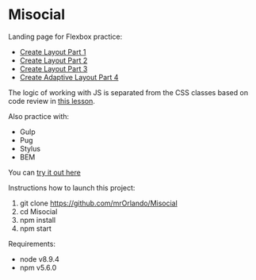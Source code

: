# Misocial

Landing page for Flexbox practice:

- [Create Layout Part 1](https://www.youtube.com/watch?v=yK7WEt-CdhI)
- [Create Layout Part 2](https://www.youtube.com/watch?v=t703rRKZR5U)
- [Create Layout Part 3](https://www.youtube.com/watch?v=4g3Yd0YtPhg)
- [Create Adaptive Layout Part 4](https://www.youtube.com/watch?v=qRogpo3Lp6s)

The logic of working with JS is separated from the CSS classes based on code review in [this lesson](https://www.youtube.com/watch?v=Ihm8cmJ06mg).

Also practice with:

- Gulp
- Pug
- Stylus
- BEM

You can [try it out here](https://mrorlando.github.io/Misocial/)

Instructions how to launch this project:

1.  git clone https://github.com/mrOrlando/Misocial
2.  cd Misocial
3.  npm install
4.  npm start

Requirements:

- node v8.9.4
- npm v5.6.0
